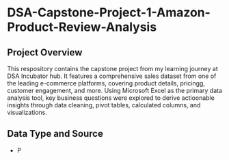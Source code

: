 # DSA-Capstone-Project-1-Amazon-Product-Review-Analysis
## Project Overview
This respository contains the capstone project from my learning journey at DSA Incubator hub. It features a comprehensive sales dataset from one of the leading e-commerce platforms, covering product details, pricingg, customer engagement, and more. Using Microsoft Excel as the primary data analysis tool, key business questions were explored to derive actioonable insights through data cleaning, pivot tables, calculated columns, and visualizations.

## Data Type and Source
* P
